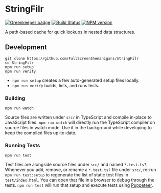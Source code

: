 <!-- {{Top}} -->
# StringFilr

[![Greenkeeper badge](https://badges.greenkeeper.io/FullScreenShenanigans/StringFilr.svg)](https://greenkeeper.io/)
[![Build Status](https://travis-ci.org/FullScreenShenanigans/StringFilr.svg?branch=master)](https://travis-ci.org/FullScreenShenanigans/StringFilr)
[![NPM version](https://badge.fury.io/js/stringfilr.svg)](http://badge.fury.io/js/stringfilr)

A path-based cache for quick lookups in nested data structures.
<!-- {{/Top}} -->

<!-- {{Development}} -->
## Development

```
git clone https://github.com/FullScreenShenanigans/StringFilr
cd StringFilr
npm run setup
npm run verify
```

* `npm run setup` creates a few auto-generated setup files locally.
* `npm run verify` builds, lints, and runs tests.

### Building

```shell
npm run watch
```

Source files are written under `src/` in TypeScript and compile in-place to JavaScript files.
`npm run watch` will directly run the TypeScript compiler on source files in watch mode.
Use it in the background while developing to keep the compiled files up-to-date.

### Running Tests

```shell
npm run test
```

Test files are alongside source files under `src/` and named `*.test.ts?`.
Whenever you add, remove, or rename a `*.test.ts?` file under `src/`, re-run `npm run test:setup` to regenerate the list of static test files in `test/index.html`.
You can open that file in a browser to debug through the tests.
`npm run test` will run that setup and execute tests using [Puppeteer](https://github.com/GoogleChrome/puppeteer).
<!-- {{/Development}} -->
